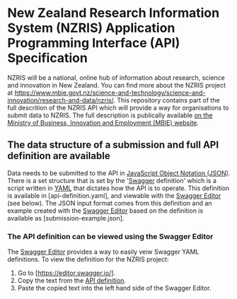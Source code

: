# New Zealand Research Information System (NZRIS) Application Programming Interface (API) Specification
NZRIS will be a national, online hub of information about research, science and innovation in New Zealand. You can find more about the NZRIS project at https://www.mbie.govt.nz/science-and-technology/science-and-innovation/research-and-data/nzris/. This repository contains part of the full descrition of the NZRIS API which will provide a way for organisations to submit data to NZRIS. The full description is publically available [on the Ministry of Business, Innovation and Employment (MBIE) website](https://www.mbie.govt.nz/science-and-technology/science-and-innovation/research-and-data/nzris/nzris-tools-resources/).

## The data structure of a submission and full API definition are available
Data needs to be submitted to the API in [JavaScript Object Notation (JSON)](https://en.wikipedia.org/wiki/JSON). There is a set structure that is set by the '[Swagger](https://en.wikipedia.org/wiki/Swagger_(software)) definition' which is a script written in [YAML](https://en.wikipedia.org/wiki/YAML) that dictates how the API is to operate. This definition is available in [api-definition.yaml], and viewable with the [Swagger Editor](https://editor.swagger.io/) (see below). The JSON input format comes from this definition and an example created with the [Swagger Editor](https://editor.swagger.io/) based on the definition is available as [submission-example.json].

### The API definition can be viewed using the Swagger Editor
The [Swagger Editor](https://editor.swagger.io/) provides a way to easily veiw Swagger YAML definitions. To view the definition for the NZRIS project:
1. Go to [https://editor.swagger.io/].
2. Copy the text from the [API definition](https://raw.githubusercontent.com/new-zealand-research-information-system/nzris-api-specification/master/api-definition.yaml).
3. Paste the copied text into the left hand side of the Swagger Editor.
